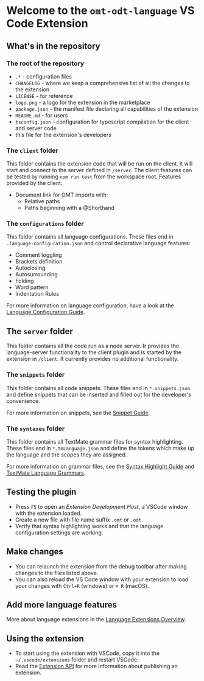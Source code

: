 # Welcome to the `omt-odt-language` VS Code Extension

## What's in the repository

### The root of the repository

- `.*` - configuration files
- `CHANGELOG` - where we keep a comprehensive list of all the changes to the extension
- `LICENSE` - for reference
- `logo.png` - a logo for the extension in the marketplace
- `package.json` - the manifest file declaring all capabilities of the extension
- `README.md` - for users
- `tsconfig.json` - configuration for typescript compilation for the client and server code
- this file for the extension's developers

### The `client` folder

This folder contains the extension code that will be run on the client. it will start and connect to the server defined in `/server`. The client features can be tested by running `npm run test` from the workspace root. Features provided by the client:

- Document link for OMT imports with:
    - Relative paths
    - Paths beginning with a @Shorthand

### The `configurations` folder

This folder contains all language configurations.
These files end in `.language-configuration.json` and control declarative language features:

- Comment toggling
- Brackets definition
- Autoclosing
- Autosurrounding
- Folding
- Word pattern
- Indentation Rules

For more information on language configuration,
have a look at the [Language Configuration Guide](https://code.visualstudio.com/api/language-extensions/language-configuration-guide).

## The `server` folder

This folder contains all the code run as a node server. Ir provides the language-server functionality to the client plugin and is started by the extension in `/client`. It currently provides no additional functionality.

### The `snippets` folder

This folder contains all code snippets.
These files end in `*.snippets.json` and define snippets that can be inserted and filled out for the developer's convenience.

For more information on snippets, see the [Snippet Guide](https://code.visualstudio.com/api/language-extensions/snippet-guide).

### The `syntaxes` folder

This folder contains all TextMate grammar files for syntax highlighting.
These files end in `*.tmLanguage.json` and define the tokens which make up the language and the scopes they are assigned.

For more information on grammar files,
see the [Syntax Highlight Guide](https://code.visualstudio.com/api/language-extensions/syntax-highlight-guide)
and [TextMate Language Grammars](https://macromates.com/manual/en/language_grammars).

## Testing the plugin

- Press `F5` to open an _Extension Development Host_, a VSCode window with the extension loaded.
- Create a new file with file name suffix `.omt` or `.odt`.
- Verify that syntax highlighting works and that the language configuration settings are working.

## Make changes

- You can relaunch the extension from the debug toolbar after making changes to the files listed above.
- You can also reload the VS Code window with your extension to load your changes with `Ctrl+R` (windows) or `⌘ R` (macOS).

## Add more language features

More about language extensions in the [Language Extensions Overview](https://code.visualstudio.com/api/language-extensions/overview).

## Using the extension

- To start using the extension with VSCode, copy it into the `~/.vscode/extensions` folder and restart VSCode.
- Read the [Extension API](https://code.visualstudio.com/api) for more information about publishing an extension.

